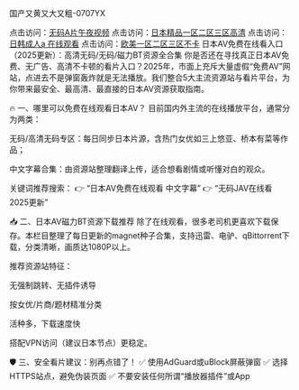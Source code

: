 国产又黄又大又粗-0707YX

点击访问：<a href="https://bered.pages.dev/">无码A片午夜视频</a>
点击访问：<a href="https://bered.pages.dev/">日本精品一区二区三区高清</a>
点击访问：<a href="https://bered.pages.dev/">日韩成人a 在线观看</a>
点击访问：<a href="https://bered.pages.dev/">欧美一区二区三区不卡</a>
日本AV免费在线看入口（2025更新）：高清无码/无码/磁力BT资源全合集
你是否还在寻找真正日本AV免费、无广告、高清不卡顿的看片入口？2025年，市面上充斥大量虚假“免费AV”网站，点进去不是弹窗轰炸就是无法播放。我们整合5大主流资源站与看片平台，为你带来最安全、最高清、最直接的日本AV资源获取指南。

🔥 一、哪里可以免费在线观看日本AV？
目前国内外主流的在线播放平台，通常分为两类：

无码/高清无码专区：每日同步日本片源，含热门女优如三上悠亚、桥本有菜等作品；

中文字幕合集：由资源站整理翻译上传，适合想看剧情或听懂对白的观众。

关键词推荐搜索：
👉 “日本AV免费在线观看 中文字幕”
👉 “无码JAV在线看 2025更新”

📥 二、日本AV磁力BT资源下载推荐
除了在线观看，很多老司机更喜欢下载保存。本栏目整理了每日更新的magnet种子合集，支持迅雷、电驴、qBittorrent下载，分类清晰，画质达1080P以上。

推荐资源站特征：

无强制跳转、无插件诱导

按女优/片商/题材精准分类

活种多，下载速度快

搭配VPN访问（建议日本节点）更稳定。

🛡️ 三、安全看片建议：别再点错了！
✅ 使用AdGuard或uBlock屏蔽弹窗
✅ 选择HTTPS站点，避免伪装页面
✅ 不要安装任何所谓“播放器插件”或App

<span style="display:none;">[Canonical link]( https://github.com/nhan20250707/nhan6 ）</span>
